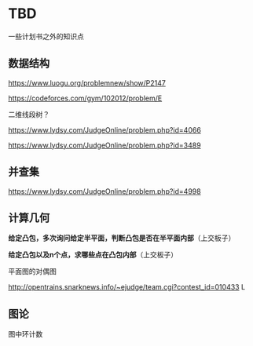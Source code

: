 # TBD

一些计划书之外的知识点

## 数据结构

https://www.luogu.org/problemnew/show/P2147

https://codeforces.com/gym/102012/problem/E

二维线段树？

https://www.lydsy.com/JudgeOnline/problem.php?id=4066

https://www.lydsy.com/JudgeOnline/problem.php?id=3489

## 并查集

https://www.lydsy.com/JudgeOnline/problem.php?id=4998

## 计算几何

**给定凸包，多次询问给定半平面，判断凸包是否在半平面内部**（上交板子）

**给定凸包以及n个点，求哪些点在凸包内部**（上交板子）

平面图的对偶图

http://opentrains.snarknews.info/~ejudge/team.cgi?contest_id=010433 L

## 图论

图中环计数